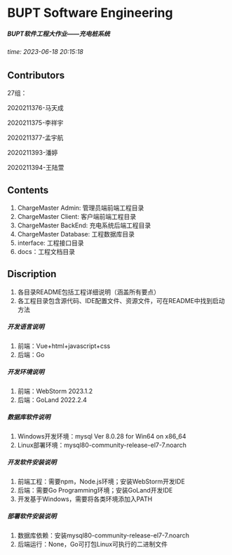 BUPT Software Engineering
===========================

##### BUPT软件工程大作业——充电桩系统

###### time: 2023-06-18 20:15:18



## Contributors

27组：

2020211376-马天成

2020211375-李祥宇

2020211377-孟宇航

2020211393-潘婷

2020211394-王陆萱



## Contents

1. ChargeMaster Admin: 管理员端前端工程目录
2. ChargeMaster Client: 客户端前端工程目录
3. ChargeMaster BackEnd: 充电系统后端工程目录
4. ChargeMaster Database: 工程数据库目录
5. interface: 工程接口目录
6. docs：工程文档目录



## Discription

1. 各目录README包括工程详细说明（涵盖所有要点）
2. 各工程目录包含源代码、IDE配置文件、资源文件，可在README中找到启动方法

##### 开发语言说明

1. 前端：Vue+html+javascript+css
2. 后端：Go

##### 开发环境说明

1. 前端：WebStorm  2023.1.2
2. 后端：GoLand 2022.2.4

##### 数据库软件说明

1. Windows开发环境：mysql Ver 8.0.28 for Win64 on x86_64
2. Linux部署环境：mysql80-community-release-el7-7.noarch

##### 开发软件安装说明

1. 前端工程：需要npm，Node.js环境；安装WebStorm开发IDE
2. 后端：需要Go Programming环境；安装GoLand开发IDE
3. 开发基于Windows，需要将各类环境添加入PATH

##### 部署软件安装说明

1. 数据库依赖：安装mysql80-community-release-el7-7.noarch
2. 后端运行：None，Go可打包Linux可执行的二进制文件
